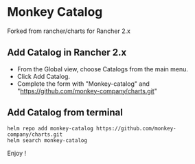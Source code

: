 # Monkey Catalog

Forked from rancher/charts for Rancher 2.x

## Add Catalog in Rancher 2.x

- From the Global view, choose Catalogs from the main menu.
- Click Add Catalog.
- Complete the form with "Monkey-catalog"	and "https://github.com/monkey-company/charts.git"

## Add Catalog from terminal

```
helm repo add monkey-catalog https://github.com/monkey-company/charts.git
helm search monkey-catalog
```

Enjoy !
